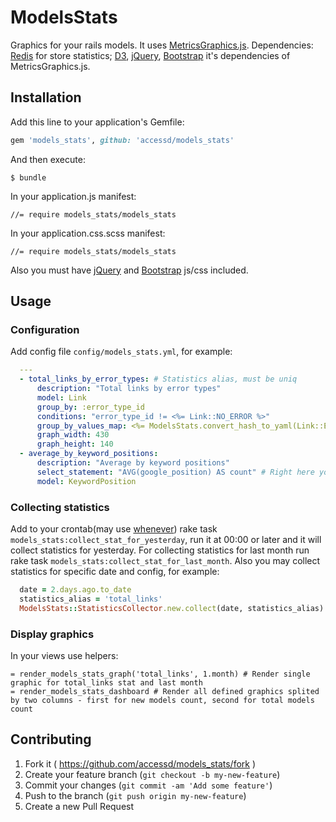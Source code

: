 # ModelsStats

Graphics for your rails models. It uses [MetricsGraphics.js](https://github.com/mozilla/metrics-graphics).
Dependencies: [Redis](http://redis.io/) for store statistics; [D3](http://d3js.org/), [jQuery](http://jquery.com/), [Bootstrap](http://getbootstrap.com/) it's dependencies of MetricsGraphics.js.

## Installation

Add this line to your application's Gemfile:

```ruby
gem 'models_stats', github: 'accessd/models_stats'
```

And then execute:

    $ bundle

In your application.js manifest:

    //= require models_stats/models_stats

In your application.css.scss manifest:

    //= require models_stats/models_stats

Also you must have [jQuery](http://jquery.com/) and [Bootstrap](http://getbootstrap.com/) js/css included.


## Usage

### Configuration

Add config file `config/models_stats.yml`, for example:

```yaml
  ---
  - total_links_by_error_types: # Statistics alias, must be uniq
      description: "Total links by error types"
      model: Link
      group_by: :error_type_id
      conditions: "error_type_id != <%= Link::NO_ERROR %>"
      group_by_values_map: <%= ModelsStats.convert_hash_to_yaml(Link::ERROR_NAMES) %> # for example map integer field to text represantation
      graph_width: 430
      graph_height: 140
  - average_by_keyword_positions:
      description: "Average by keyword positions"
      select_statement: "AVG(google_position) AS count" # Right here you may specify select query, `count` alias for function required
      model: KeywordPosition
```

### Collecting statistics

Add to your crontab(may use [whenever](https://github.com/javan/whenever)) rake task `models_stats:collect_stat_for_yesterday`, run it at 00:00 or later and it will collect statistics for yesterday.
For collecting statistics for last month run rake task `models_stats:collect_stat_for_last_month`.
Also you may collect statistics for specific date and config, for example:

```ruby
  date = 2.days.ago.to_date
  statistics_alias = 'total_links'
  ModelsStats::StatisticsCollector.new.collect(date, statistics_alias)
```

### Display graphics

In your views use helpers:

    = render_models_stats_graph('total_links', 1.month) # Render single graphic for total_links stat and last month
    = render_models_stats_dashboard # Render all defined graphics splited by two columns - first for new models count, second for total models count

## Contributing

1. Fork it ( https://github.com/accessd/models_stats/fork )
2. Create your feature branch (`git checkout -b my-new-feature`)
3. Commit your changes (`git commit -am 'Add some feature'`)
4. Push to the branch (`git push origin my-new-feature`)
5. Create a new Pull Request
